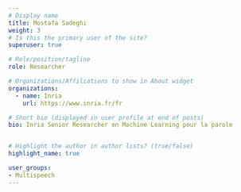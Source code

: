 ```yaml
---
# Display name
title: Mostafa Sadeghi
weight: 3
# Is this the primary user of the site?
superuser: true

# Role/position/tagline
role: Researcher

# Organizations/Affiliations to show in About widget
organizations:
  - name: Inria
    url: https://www.inria.fr/fr

# Short bio (displayed in user profile at end of posts)
bio: Inria Senior Researcher en Machine Learning pour la parole


# Highlight the author in author lists? (true/false)
highlight_name: true

user_groups:
- Multispeech
---
```

